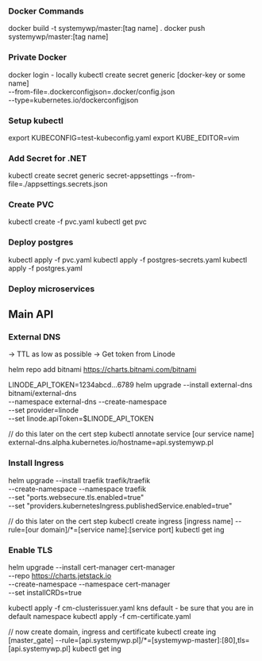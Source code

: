 ### Docker Commands

docker build -t systemywp/master:[tag name] .
docker push systemywp/master:[tag name]

### Private Docker

docker login - locally
kubectl create secret generic [docker-key or some name] \
--from-file=.dockerconfigjson=.docker/config.json \
--type=kubernetes.io/dockerconfigjson

### Setup kubectl

export KUBECONFIG=test-kubeconfig.yaml
export KUBE_EDITOR=vim

### Add Secret for .NET

kubectl create secret generic secret-appsettings --from-file=./appsettings.secrets.json

### Create PVC

kubectl create -f pvc.yaml
kubectl get pvc

### Deploy postgres

kubectl apply -f pvc.yaml
kubectl apply -f postgres-secrets.yaml
kubectl apply -f postgres.yaml

### Deploy microservices

##  Main API

###  External DNS

-> TTL as low as possible
-> Get token from Linode

helm repo add bitnami https://charts.bitnami.com/bitnami

LINODE_API_TOKEN=1234abcd...6789
helm upgrade --install external-dns bitnami/external-dns \
--namespace external-dns --create-namespace \
--set provider=linode \
--set linode.apiToken=$LINODE_API_TOKEN

// do this later on the cert step
kubectl annotate service [our service name] \
external-dns.alpha.kubernetes.io/hostname=api.systemywp.pl

### Install Ingress

helm upgrade --install traefik traefik/traefik \
--create-namespace --namespace traefik \
--set "ports.websecure.tls.enabled=true" \
--set "providers.kubernetesIngress.publishedService.enabled=true"

// do this later on the cert step
kubectl create ingress [ingress name] --rule=[our domain]/*=[service name]:[service port]
kubectl get ing

### Enable TLS

helm upgrade --install cert-manager cert-manager \
--repo https://charts.jetstack.io \
--create-namespace --namespace cert-manager \
--set installCRDs=true

kubectl apply -f cm-clusterissuer.yaml
kns default - be sure that you are in default namespace
kubectl apply -f cm-certificate.yaml

// now create domain, ingress and certificate
kubectl create ing [master_gate] --rule=[api.systemywp.pl]/*=[systemywp-master]:[80],tls=[api.systemywp.pl]
kubectl get ing